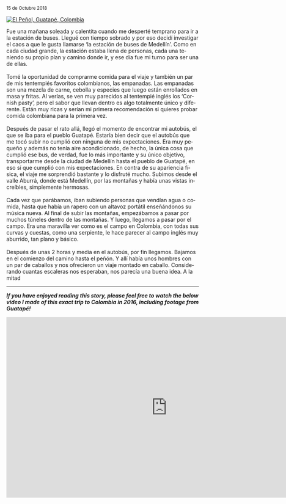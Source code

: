 <sup>15 de Octubre 2018</sup>

<a href="https://www.travellifex.com/top-things-to-do-in-guatape-colombia/" title="View Image Soure" target="_blank">
<img src="https://www.travellifex.com/wp-content/uploads/2016/04/Best-Things-To-Do-In-Guatape.jpg" alt="El Peñol, Guatapé, Colombia">
</a>

<p class="p-guatape" lang="es">
  Fue una mañana soleada y calentita cuando me desperté temprano para ir a la estación de buses. Llegué con tiempo sobrado y por eso decidí investigar el caos a que le gusta llamarse ‘la estación de buses de Medellín’. Como en cada ciudad grande, la estación estaba llena de personas, cada una teniendo su propio plan y camino donde ir, y ese día fue mi turno para ser una de ellas.<br><br>
Tomé la oportunidad de comprarme comida para el viaje y también un par de mis tentempiés favoritos colombianos, las empanadas. Las empanadas son una mezcla de carne, cebolla y especies que luego están enrollados en masa y fritas. Al verlas, se ven muy parecidos al tentempié inglés los ‘Cornish pasty’, pero el sabor que llevan dentro es algo totalmente único y diferente. Están muy ricas y serían mi primera recomendación si quieres probar comida colombiana para la primera vez.<br><br>
Después de pasar el rato allá, llegó el momento de encontrar mi autobús, el que se iba para el pueblo Guatapé. Estaría bien decir que el autobús que me tocó subir no cumplió con ninguna de mis expectaciones. Era muy pequeño y además no tenía aire acondicionado, de hecho, la única cosa que cumplió ese bus, de verdad, fue lo más importante y su único objetivo, transportarme desde la ciudad de Medellín hasta el pueblo de Guatapé, en eso sí que cumplió con mis expectaciones. En contra de su apariencia física, el viaje me sorprendió bastante y lo disfruté mucho. Subimos desde el valle Aburrá, donde está Medellín, por las montañas y había unas vistas increíbles, simplemente hermosas.<br><br>
Cada vez que parábamos, iban subiendo personas que vendían agua o comida, hasta que había un rapero con un altavoz portátil enseñándonos su música nueva. Al final de subir las montañas, empezábamos a pasar por muchos túneles dentro de las montañas. Y luego, llegamos a pasar por el campo. Era una maravilla ver como es el campo en Colombia, con todas sus curvas y cuestas, como una serpiente, le hace parecer al campo inglés muy aburrido, tan plano y básico.<br><br>
Después de unas 2 horas y media en el autobús, por fin llegamos. Bajamos en el comienzo del camino hasta el peñón. Y allí había unos hombres con un par de caballos y nos ofrecieron un viaje montado en caballo. Considerando cuantas escaleras nos esperaban, nos parecía una buena idea. A la mitad 
</p>

<hr>

<p><i><strong>
  If you have enjoyed reading this story, please feel free to watch the below video I made of this exact trip to Colombia in 2016, including footage from Guatapé!</strong></i>
  </p>

<iframe src="https://www.youtube.com/embed/rks_VRZfLFg" width="840" height="473" align="middle" frameborder="0" allow="autoplay; encrypted-media" allowfullscreen></iframe>
